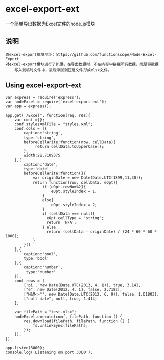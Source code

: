 # excel-export-ext #

一个简单导出数据为Excel文件的node.js模块

## 说明

	原excel-export模块地址：https://github.com/functionscope/Node-Excel-Export
	对excel-export模块进行了扩展，在导出数据时，不在内存中拼接所有数据，而是将数据
		写入到临时文件中，最后添加到压缩文件形成xlsx文件。

## Using excel-export-ext ##

    var express = require('express');
	var nodeExcel = require('excel-export-ext');
	var app = express();

	app.get('/Excel', function(req, res){
	  	var conf ={};
		conf.stylesXmlFile = "styles.xml";
	  	conf.cols = [{
			caption:'string',
            type:'string',
            beforeCellWrite:function(row, cellData){
				 return cellData.toUpperCase();
			},
            width:28.7109375
		},{
			caption:'date',
			type:'date',
			beforeCellWrite:function(){
				var originDate = new Date(Date.UTC(1899,11,30));
				return function(row, cellData, eOpt){
              		if (eOpt.rowNum%2){
                		eOpt.styleIndex = 1;
              		}  
              		else{
                		eOpt.styleIndex = 2;
              		}
                    if (cellData === null){
                      eOpt.cellType = 'string';
                      return 'N/A';
                    } else
                      return (cellData - originDate) / (24 * 60 * 60 * 1000);
				} 
			}()
		},{
			caption:'bool',
			type:'bool'
		},{
			caption:'number',
			 type:'number'				
	  	}];
	  	conf.rows = [
	 		['pi', new Date(Date.UTC(2013, 4, 1)), true, 3.14],
	 		["e", new Date(2012, 4, 1), false, 2.7182],
            ["M&M<>'", new Date(Date.UTC(2013, 6, 9)), false, 1.61803],
            ["null date", null, true, 1.414]  
	  	];
		
		var filePath = "test.xlsx";
		nodeExcel.execute(conf, filePath, function () {
			res.download(filePath, filePath, function () {
				fs.unlinkSync(filePath);
			});
		});
	});

	app.listen(3000);
	console.log('Listening on port 3000');

